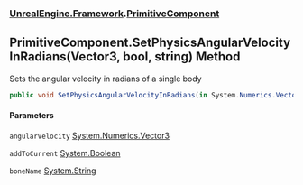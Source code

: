 ### [UnrealEngine.Framework](UnrealEngine_Framework.md 'UnrealEngine.Framework').[PrimitiveComponent](PrimitiveComponent.md 'UnrealEngine.Framework.PrimitiveComponent')
## PrimitiveComponent.SetPhysicsAngularVelocityInRadians(Vector3, bool, string) Method
Sets the angular velocity in radians of a single body  
```csharp
public void SetPhysicsAngularVelocityInRadians(in System.Numerics.Vector3 angularVelocity, bool addToCurrent=false, string boneName=null);
```
#### Parameters
<a name='UnrealEngine_Framework_PrimitiveComponent_SetPhysicsAngularVelocityInRadians(System_Numerics_Vector3_bool_string)_angularVelocity'></a>
`angularVelocity` [System.Numerics.Vector3](https://docs.microsoft.com/en-us/dotnet/api/System.Numerics.Vector3 'System.Numerics.Vector3')  
  
<a name='UnrealEngine_Framework_PrimitiveComponent_SetPhysicsAngularVelocityInRadians(System_Numerics_Vector3_bool_string)_addToCurrent'></a>
`addToCurrent` [System.Boolean](https://docs.microsoft.com/en-us/dotnet/api/System.Boolean 'System.Boolean')  
  
<a name='UnrealEngine_Framework_PrimitiveComponent_SetPhysicsAngularVelocityInRadians(System_Numerics_Vector3_bool_string)_boneName'></a>
`boneName` [System.String](https://docs.microsoft.com/en-us/dotnet/api/System.String 'System.String')  
  
